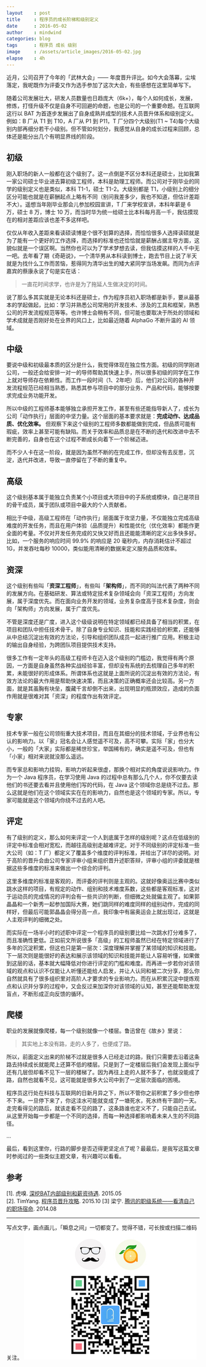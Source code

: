 ```yaml
---
layout    : post
title     : 程序员的成长阶梯和级别定义
date      : 2016-05-02
author    : mindwind
categories: blog
tags      : 程序员 成长 级别
image     : /assets/article_images/2016-05-02.jpg
elapse    : 4h
---
```



近月，公司召开了今年的「武林大会」—— 年度晋升评比。如今大会落幕，尘埃落定，我呢既作为评委又作为选手参加了这次大会，有些感想在这里简单写下。

随着公司发展壮大，研发人员数量也日趋庞大（6k+），每个人如何成长，发展，修炼，打怪升级不仅是自身不可回避的命题，也是公司的一个重要命题。在互联网这行以 BAT 为首逐步发展出了自身成熟并成型的技术人员晋升体系和级别定义。例如：B 厂从 T1 到 T10，A 厂从 P1 到 P11，T 厂分四个大级别(T1 ~ T4)每个大级别内部再细分若干小级别。但不管如何划分，我感觉从自身的成长过程来回顾，总体还是能分出几个有明显界线的阶段。


## 初级
刚入职场的新人一般都在这个级别了。这一点倒是不区分本科还是硕士，比如我第一家公司硕士毕业进去算初级工程师，本科是助理工程师。而公司对于刚毕业的同学的级别定义也是类似，本科 T1-1，硕士 T1-2。大级别都是 T1，小级别上的细分区分可能也就是在薪酬起点上略有不同（别问我差多少，我也不知道，但估计差距不大）。遥想当年刚毕业那会儿参加校园宣讲，T 厂来学校宣讲，本科年薪是 6万，硕士 8 万，博士 10 万，而当时华为统一给硕士比本科每月高一千，我估摸现在的相对差距应该也差不多这样吧。

仅仅从年收入差距来看读硕读博是个很不划算的选择，而恰恰很多人选择读硕就是为了能有一个更好的工作选择，而选择的标准也还恰恰就是薪酬占据主导方面，这貌似就是一个误区啊。当然你也可以为了学术梦想去读，但我估摸这样的人千中无一吧。去年看了期《奇葩说》，一个清华男从本科读到博士，跑去节目上说了半天就是为找什么工作而苦恼，惹得同为清华出生的矮大紧同学当场发飙。而同为点评嘉宾的蔡康永说了句是实在话：

  > 一直花时间求学，也许是为了拖延人生做决定的时间。

说了那么多其实就是无论本科还是硕士，作为程序员初入职场都是新手，要从最基本的学起做起，比如：学习并熟悉公司常用的开发技术、涉及的工具和框架，熟悉公司的开发流程规范等等。也许博士会稍有不同，但可能也要取决于所处的领域和学术成就是否刚好处在业界的风口上，比如最近随着 AlphaGo 不断升温的 AI 领域。


## 中级
要说中级和初级最本质的区分是什么，我觉得体现在独立性方面。初级的同学刚进公司，一般还会给安排一对一的导师帮助其快速上手，所以很多初级的同学在工作上就对导师存在依赖性。而工作一段时间（1、2年吧）后，他们对公司的各种开发流程规范已经相当熟悉，熟悉其参与项目中的部分业务、产品和代码，能够按要求完成业务功能开发。

所以中级的工程师基本能够独立承担开发工作，甚至有些还能指导新人了，成长为公司「动作执行」层面的中坚力量。这个层面的基本要求就是：__完成动作、达成品质、优化效率。__ 但观察下来这个级别的工程师多数都能做到完成，但品质可能有瑕疵，效率上甚至可能有缺陷。而关于效率和品质总是在不断的迭代和改进中去不断完善的，自身也在这个过程不断成长向着下一个阶梯迈进。

而不少人卡在这一阶段，就是因为虽然不断的在完成工作，但却没有去反思，沉淀，迭代并改进，导致一直停留在了不断的重复中。


## 高级
这个级别基本属于能独立负责某个小项目或大项目中的子系统或模块，自己是项目的骨干成员，属于团队或项目中最大的个人贡献者。

相比于中级，高级工程师在「动作执行」层面属于攻坚力量，不仅能独立完成高级难度的开发任务，而且在用户体验（品质提升）和性能优化（优化效率）都能作更全面的考量。不仅对开发任务完成的又快又好而且还能能清晰的定义出多快多好。比如，一个服务的响应时间 99.9% 的响应是 20 毫秒内，内存消耗估计不超过 1G，并发吞吐每秒 10000，类似能用清晰的数据来定义服务品质和效率。


## 资深
这个级别有些叫「__资深工程师__」，有些叫「__架构师__」，而不同的叫法代表了两种不同的发展方向。在基础研发、算法或特定技术复杂领域会向「资深工程师」方向发展，属于深度优先。而在面向业务开发的领域，业务复杂度高于技术复杂度，则会向「架构师」方向发展，属于广度优先。

不管是深度还是广度，进入这个级级说明在特定领域都已经具备了相当的积累，在项目和团队中担任技术骨干。除了自身专业知识、技能和实践经验的积累，还能够从中总结沉淀出有效的方法论，引导和组织团队成员一起进行推广应用。积极主动的输出自身经验，为跨团队项目提供技术支持。

很多工作有一定年头的高级工程师卡在迈入这个级别的门槛边，我觉得有两个原因，一方面是自身虽然各种实战经验丰富，但却没有系统的去梳理自己多年的积累，未能很好的形成体系。所谓体系也这就是上面所说的沉淀出有效的方法论，有效方法论的最大作用是帮助快速决策，而且决策的正确概率还会比较高。另一方面，就是其虽胸有块垒，腹藏千言却倒不出来，出现明显的瓶颈效应，造成的负面作用就是很难对其「资深」的程度作出有效评定。


## 专家
技术专家一般在公司领衔重大技术项目，而且在其细分的技术领域，于业界也有公认的影响力。以「家」冠名会让人感觉遥不可及，高不可攀。实际「家」也分大小，一般的「大家」实际都是稀世珍宝，举国稀有的，确实是遥不可及，但也有「小家」相对来说就没那么遥远。

而专家总和影响力挂钩，影响力听起来很虚，那换个相对实的角度说说影响力。作为一个 Java 程序员，在学习使用 Java 的过程中总有那么几个人，你不仅要去读他们的书还要去看并且使用他们写的代码，在 Java 这个领域你总是绕不过去。那么这就是他们在这个领域实实在在的影响力，自然也是这个领域的专家。所以，专家可能就是这个领域内你绕不过去的人吧。


## 评定
有了级别的定义，那么如何来评定一个人到底属于怎样的级别呢？这点在低级别的评定中标准会相对宽松，而越往高级别走越难评定。对于不同级别的评定标准一些大公司（如：T 厂）都定义了覆盖多个维度的评判标准，并给出了详尽的说明。对于高阶的晋升会由公司专家评审小组来组织晋升述职答辩，评审小组的评委就是根据这些多维度的标准来做出一个综合的评判。

这里多维度的标准是客观的，而评委的评判则是主观的。这就好像奥运比赛中类似跳水这样的项目，有规定的动作、组别和技术难度系数，这些都是客观标准，这对于运动员的完成情况的评判会有一些共识的判断，但细微之处就偏主观了。如果郭晶晶和一个新秀一起参加国际大赛，她们跳同样的难度同样的组别动作，完成的同样好，但最后可能郭晶晶会得分高一点，我印象中有届奥运会上就出现过，这就是人主观评判的细微之处。

而实际在一场半小时的述职中评定一个程序员的级别要比给一次跳水打分难多了，而且准确性更低。正如前文所说很多「高级」的工程师虽然已经在特定领域进行了多年的沉淀积累，但这也只是第一层次：深度理解并掌握了某领域的知识和技能。下一层次则是能很好的表达和展示该领域的知识和技能并能让人容易听懂，如果做到这层的话，基本就大幅降低对你进行评定的门槛和难度。而再进一步若你对该领域的观点和认识不仅能让人听懂还能给人启发，并让人认同和被二次分享，那么你自然就具有了很多组织里对高阶人才要求的专业影响力。而在从积累沉淀中提炼观点和认识并分享的过程中，又会反过来加深你对该领域的认知，甚至还能帮助发现盲点，不断形成正向反馈的循环。


## 爬楼
职业的发展就像爬楼，每一个级别就像一个楼层。鲁迅曾在《故乡》里说：

  > 其实地上本没有路，走的人多了，也便成了路。

所以，前面定义出来的阶梯不过就是很多人已经走过的路，我们只需要去沿着这条路去持续成长就能爬上还算不低的楼层。只是到了一定楼层后我们会发现上面似乎还有几层但却看不见下一层的楼梯了。因为再往上走的人就不多了，也就没能成了路，自然也就看不见，这可能就是很多大公司中到了一定层次面临的困境。

程序员这行处在科技与互联网的日新月异之下，所以不管你之前积累了多少但也停不下来。一旦停下来了，你这洼水可能就变成了一塘死水，死水终有干涸的一天。走完看得见的路后，就该走看不见的路了，这条路谁也定义不了，只能自己去试。从这里开始每一步都是一个不同的选择，而每一种选择都影响着未来人生的不同路径。


...


最后，看到这里你，行路的脚步是否迈得更坚定点了呢？最最后，是我写这篇文章时参阅过的一些类似主题文章，有兴趣可以看看。


## 参考
[1]. 虎嗅. [深挖BAT内部级别和薪资待遇](http://mp.weixin.qq.com/s?__biz=MTQzMjE1NjQwMQ==&mid=207265348&idx=1&sn=dce6366818be482a046bba0a639bd31c&scene=7#wechat_redirect). 2015.05  
[2]. TimYang. [程序员晋升攻略](http://mp.weixin.qq.com/s?__biz=MzA5MTE0MDUxMA==&mid=404382284&idx=1&sn=87f0cdcb5c41bb556304b0bfb038f4ee&scene=4#wechat_redirect). 2015.10
[3] 梁宁. [腾讯的职级系统——看清自己的职场宿命](http://mp.weixin.qq.com/s?__biz=MjM5MjA4MjU4MQ==&mid=200790551&idx=1&sn=17cb243a839d12f19a997be4d2572537&scene=21). 2014.08


---

写点文字，画点画儿，「瞬息之间」一切都变了。觉得不错，可长按或扫描二维码关注。
![](/assets/images/qrcode_wechat_avatar.jpg)
